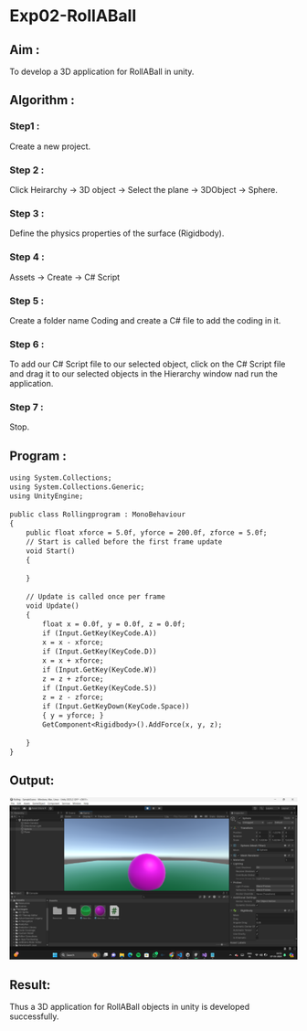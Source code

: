 # Exp02-RollABall
## Aim :
To develop a 3D application for RollABall in unity.

## Algorithm :
### Step1 :
Create a new project.

### Step 2 :
Click Heirarchy -> 3D object -> Select the plane -> 3DObject -> Sphere.

### Step 3 :
Define the physics properties of the surface (Rigidbody).

### Step 4 :
Assets -> Create -> C# Script

### Step 5 :
Create a folder name Coding and create a C# file to add the coding in it.

### Step 6 :
To add our C# Script file to our selected object, click on the C# Script file and drag it to our selected objects in the Hierarchy window nad run the application.

### Step 7 :
Stop.

## Program :
```
using System.Collections;
using System.Collections.Generic;
using UnityEngine;

public class Rollingprogram : MonoBehaviour
{
    public float xforce = 5.0f, yforce = 200.0f, zforce = 5.0f;
    // Start is called before the first frame update
    void Start()
    {
        
    }

    // Update is called once per frame
    void Update()
    {
        float x = 0.0f, y = 0.0f, z = 0.0f;
        if (Input.GetKey(KeyCode.A))
        x = x - xforce;
        if (Input.GetKey(KeyCode.D))
        x = x + xforce;
        if (Input.GetKey(KeyCode.W))
        z = z + zforce;
        if (Input.GetKey(KeyCode.S))
        z = z - zforce;
        if (Input.GetKeyDown(KeyCode.Space))
        { y = yforce; }
        GetComponent<Rigidbody>().AddForce(x, y, z);

    }
}

```
## Output:
![output](<Screenshot 2024-03-07 165242.png>)
## Result:
Thus a 3D application for RollABall objects in unity is developed successfully.